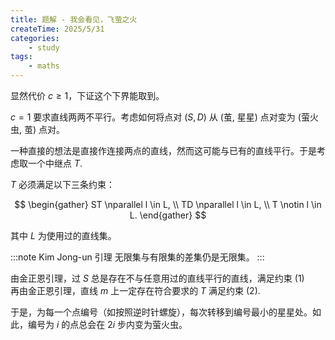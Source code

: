 ```yaml
---
title: 题解 - 我会看见，飞萤之火
createTime: 2025/5/31
categories:
    - study
tags:
    - maths
---
```


显然代价 $c \ge 1$，下证这个下界能取到。

$c = 1$ 要求直线两两不平行。考虑如何将点对 $(S, D)$ 从 (茧, 星星) 点对变为 (萤火虫, 茧) 点对。

一种直接的想法是直接作连接两点的直线，然而这可能与已有的直线平行。于是考虑取一个中继点 $T$.

$T$ 必须满足以下三条约束：

$$
\begin{gather}
ST \nparallel l \in L, \\
TD \nparallel l \in L, \\
T \notin l \in L.
\end{gather}
$$

其中 $L$ 为使用过的直线集。

:::note Kim Jong-un 引理
无限集与有限集的差集仍是无限集。
:::

由金正恩引理，过 $S$ 总是存在不与任意用过的直线平行的直线，满足约束 $(1)$  
再由金正恩引理，直线 $m$ 上一定存在符合要求的 $T$ 满足约束 $(2)$.

于是，为每一个点编号（如按照逆时针螺旋），每次转移到编号最小的星星处。如此，编号为 $i$ 的点总会在 $2i$ 步内变为萤火虫。
